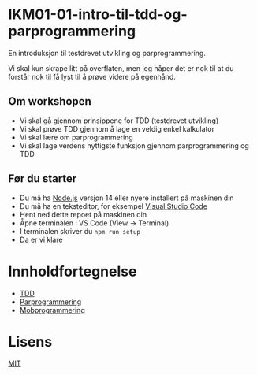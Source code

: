 # IKM01-01-intro-til-tdd-og-parprogrammering

En introduksjon til testdrevet utvikling og parprogrammering.

Vi skal kun skrape litt på overflaten, men jeg håper det er nok til at du forstår nok til få lyst til å prøve videre på egenhånd.

## Om workshopen

- Vi skal gå gjennom prinsippene for TDD (testdrevet utvikling)
- Vi skal prøve TDD gjennom å lage en veldig enkel kalkulator
- Vi skal lære om parprogrammering
- Vi skal lage verdens nyttigste funksjon gjennom parprogrammering og TDD

## Før du starter

- Du må ha [Node.js](https://nodejs.org/en/) versjon 14 eller nyere installert på maskinen din
- Du må ha en teksteditor, for eksempel [Visual Studio Code](https://code.visualstudio.com/)
- Hent ned dette repoet på maskinen din
- Åpne terminalen i VS Code (View -> Terminal)
- I terminalen skriver du `npm run setup`
- Da er vi klare

# Innholdfortegnelse

- [TDD](docs/tdd.md)
- [Parprogrammering](docs/parprogrammering.md)
- [Mobprogrammering](docs/mobprogrammering.md)

# Lisens

[MIT](LICENSE)
